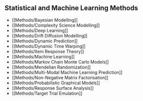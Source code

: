 
## Statistical and Machine Learning Methods
  - [[Methods/Bayesian Modelling]]
  - [[Methods/Complexity Science Modelling]]
  - [[Methods/Deep Learning]]
  - [[Methods/Drift Diffusion Modelling]]
  - [[Methods/Dynamic Prediction]]
  - [[Methods/Dynamic Time Warping]]
  - [[Methods/Item Response Theory]]
  - [[Methods/Machine Learning]]
  - [[Methods/Markov Chain Monte Carlo Models]]
  - [[Methods/Mendelian Randomization]]
  - [[Methods/Multi-Modal Machine Learning Prediction]]
  - [[Methods/Non-Negative Matrix Factorisation]]
  - [[Methods/Probabilistic Graphical Models]]
  - [[Methods/Response Surface Analysis]]
  - [[Methods/Target Trial Emulation]]
